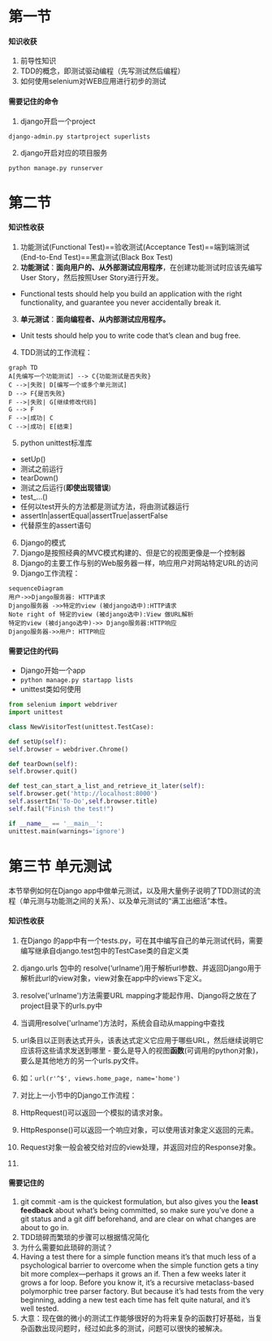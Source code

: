 # 第一节

#### 知识收获
1. 前导性知识
2. TDD的概念，即测试驱动编程（先写测试然后编程）
3. 如何使用selenium对WEB应用进行初步的测试
#### 需要记住的命令

1. django开启一个project
```
django-admin.py startproject superlists
```
2. django开启对应的项目服务
```
python manage.py runserver
```

# 第二节
#### 知识性收获

1. 功能测试(Functional Test)==验收测试(Acceptance Test)==端到端测试(End-to-End Test)==黑盒测试(Black Box Test)
2. **功能测试**：**面向用户的、从外部测试应用程序**，在创建功能测试时应该先编写User Story，然后按照User Story进行开发。
* Functional tests should help you build an application with the right functionality, and guarantee you never accidentally break it.
3. **单元测试**：**面向编程者、从内部测试应用程序。**
* Unit tests should help you to write code that’s clean and bug free.
4. TDD测试的工作流程：
```mermaid
graph TD
A[先编写一个功能测试] --> C{功能测试是否失败}
C -->|失败| D[编写一个或多个单元测试]
D --> F{是否失败}
F -->|失败| G[继续修改代码]
G --> F
F -->|成功| C
C -->|成功| E[结束]
```

5. python unittest标准库
* setUp()
* 测试之前运行
* tearDown()
* 测试之后运行(**即使出现错误**)
* test_...()
* 任何以test开头的方法都是测试方法，将由测试器运行
* assertIn|assertEqual|assertTrue|assertFalse
* 代替原生的assert语句
6. Django的模式
1. Django是按照经典的MVC模式构建的、但是它的视图更像是一个控制器
2. Django的主要工作与别的Web服务器一样，响应用户对网站特定URL的访问
3. Django工作流程：

```mermaid
sequenceDiagram
用户->>Django服务器: HTTP请求
Django服务器 ->>特定的view (被django选中):HTTP请求
Note right of 特定的view (被django选中):View 做URL解析
特定的view (被django选中)->> Django服务器:HTTP响应
Django服务器->>用户: HTTP响应
```

#### 需要记住的代码


* Django开始一个app
* `python manage.py startapp lists`
* unittest类如何使用
```python
from selenium import webdriver
import unittest

class NewVisitorTest(unittest.TestCase):

def setUp(self):
self.browser = webdriver.Chrome()

def tearDown(self):
self.browser.quit()

def test_can_start_a_list_and_retrieve_it_later(self):
self.browser.get('http://localhost:8000')
self.assertIn('To-Do',self.browser.title)
self.fail("Finish the test!")

if __name__ == '__main__':
unittest.main(warnings='ignore')
```

# 第三节 单元测试
本节举例如何在Django app中做单元测试，以及用大量例子说明了TDD测试的流程（单元测与功能测之间的关系）、以及单元测试的“满工出细活”本性。
#### 知识性收获

1. 在Django 的app中有一个tests.py，可在其中编写自己的单元测试代码，需要编写继承自django.test包中的TestCase类的自定义类
2. django.urls 包中的 resolve(‘urlname’)用于解析url参数、并返回Django用于解析此url的view对象，view对象在app中的views下定义。
3. resolve('urlname')方法需要URL mapping才能起作用、Django将之放在了project目录下的urls.py中
1. 当调用resolve('urlname')方法时，系统会自动从mapping中查找
2. url条目以正则表达式开头，该表达式定义它应用于哪些URL，然后继续说明它应该将这些请求发送到哪里 - 要么是导入的视图**函数**(可调用的python对象)，要么是其他地方的另一个urls.py文件。
1. 如：`url(r'^$', views.home_page, name='home')`

4. 对比上一小节中的Django工作流程：
1. HttpRequest()可以返回一个模拟的请求对象。
2. HttpResponse()可以返回一个响应对象，可以使用该对象定义返回的元素。
3. Request对象一般会被交给对应的view处理，并返回对应的Response对象。
5. 

#### 需要记住的

1. git commit -am is the quickest formulation, but also gives you the **least feedback** about what’s being committed, so make sure you’ve done a git status and a git diff beforehand, and are clear on what changes are about to go in.
2. TDD琐碎而繁琐的步骤可以根据情况简化
3. 为什么需要如此琐碎的测试？
1. Having a test there for a simple function means it’s that much less of a psychological barrier to overcome when the simple function gets a tiny bit more complex—perhaps it grows an if. Then a few weeks later it grows a for loop. Before you know it, it’s a recursive metaclass-based polymorphic tree parser factory. But because it’s had tests from the very beginning, adding a new test each time has felt quite natural, and it’s well tested.
2. 大意：现在做的微小的测试工作能够很好的为将来复杂的函数打好基础，当复杂函数出现问题时，经过如此多的测试，问题可以很快的被解决。







